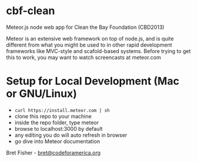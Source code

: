 cbf-clean
=============

Meteor.js node web app for Clean the Bay Foundation (CBD2013)

Meteor is an extensive web framework on top of node.js, and is quite different from what you might be used to in other rapid development frameworks like MVC-style and scafold-based systems. Before trying to get this to work, you may want to watch screencasts at meteor.com

Setup for Local Development (Mac or GNU/Linux)
===========================
* `curl https://install.meteor.com | sh`
* clone this repo to your machine
* inside the repo folder, type meteor
* browse to localhost:3000 by default
* any editing you do will auto refresh in browser
* go dive into Meteor documentation

Bret Fisher - bret@codeforamerica.org
